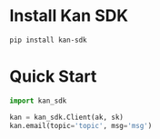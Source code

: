 # Install Kan SDK
```bash
pip install kan-sdk
```

# Quick Start
```python
import kan_sdk

kan = kan_sdk.Client(ak, sk)
kan.email(topic='topic', msg='msg')
```